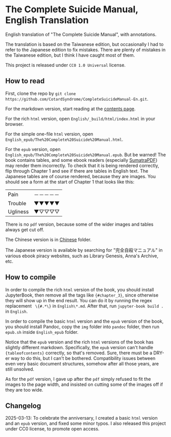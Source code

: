 # The Complete Suicide Manual, English Translation

English translation of "The Complete Suicide Manual", with annotations.

The translation is based on the Taiwanese edition, but occasionally I had to refer to the Japanese edition to fix mistakes. There are plenty of mistakes in the Taiwanese edition, but I think I have caught most of them.

This project is released under `CC0 1.0 Universal` license.

## How to read

First, clone the repo by `git clone https://github.com/CotardSyndrome/CompleteSuicideManual-En.git`.

For the markdown version, start reading at the [contents page](English/contents.md).

For the rich `html` version, open `English/_build/html/index.html` in your browser.

For the simple one-file `html` version, open `English_epub/The%20Complete%20Suicide%20Manual.html`.

For the `epub` version, open `English_epub/The%20Complete%20Suicide%20Manual.epub`. But be warned! The book contains tables, and some ebook readers (especially [SumatraPDF](https://github.com/sumatrapdfreader/sumatrapdf/issues/2272)) may render them incorrectly. To check that it is being rendered correctly, flip through Chapter 1 and see if there are tables in English text. The Japanese tables are of course rendered, because they are images. You should see a form at the start of Chapter 1 that looks like this:

| | |
| --- | --- |
| Pain | －－－－－ |
| Trouble | ▼▼▼▼▼ |
| Ugliness | ▼▽▽▽▽ |

There is no `pdf` version, because some of the wider images and tables always get cut off.

The Chinese version is in [Chinese](Chinese) folder.

The Japanese version is available by searching for "完全自殺マニュアル" in various ebook piracy websites, such as Library Genesis, Anna's Archive, etc.

## How to compile

In order to compile the rich `html` version of the book, you should install JupyterBook, then remove all the tags like `{#chapter_3}`, since otherwise they will show up in the end result. You can do it by running the regex replacement ` \{#.*\}` in `English\*.md`. After that, run `jupyter-book build .` in `English`.

In order to compile the basic `html` version and the `epub` version of the book, you should install Pandoc, copy the `img` folder into `pandoc` folder, then run `epub.sh` inside `English_epub` folder.

Notice that the `epub` version and the rich `html` versions of the book has slightly different markdown. Specifically, the `epub` version can't handle `{tableofcontents}` correctly, so that's removed. Sure, there must be a DRY-er way to do this, but I can't be bothered. Compatibility issues between even very basic document structures, somehow after all those years, are still unsolved.

As for the `pdf` version, I gave up after the `pdf` simply refused to fit the images to the page width, and insisted on cutting some of the images off if they are too wide.

## Changelog
 
2025-03-13: To celebrate the anniversary, I created a basic `html` version and an `epub` version, and fixed some minor typos. I also released this project under CC0 license, to promote open access.
